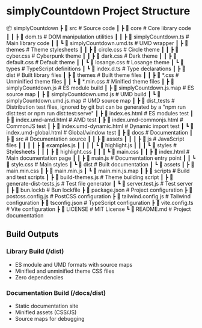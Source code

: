 # simplyCountdown Project Structure

📦 simplyCountdown
 ┣ 📂 src                    # Source code
 ┃ ┣ 📂 core                # Core library code
 ┃ ┃ ┣ 📜 dom.ts            # DOM manipulation utilities
 ┃ ┃ ┣ 📜 simplyCountdown.ts # Main library code
 ┃ ┃ ┗ 📜 simplyCountdown.umd.ts # UMD wrapper
 ┃ ┣ 📂 themes              # Theme stylesheets
 ┃ ┃ ┣ 📜 circle.css        # Circle theme
 ┃ ┃ ┣ 📜 cyber.css         # Cyberpunk theme
 ┃ ┃ ┣ 📜 dark.css          # Dark theme
 ┃ ┃ ┣ 📜 default.css       # Default theme
 ┃ ┃ ┗ 📜 losange.css       # Losange theme
 ┃ ┗ 📂 types               # TypeScript definitions
 ┃   ┗ 📜 index.d.ts        # Type declarations
 ┃
 ┣ 📂 dist                  # Built library files
 ┃ ┣ 📂 themes             # Built theme files
 ┃ ┃ ┣ 📜 *.css            # Unminified theme files
 ┃ ┃ ┗ 📜 *.min.css        # Minified theme files
 ┃ ┣ 📜 simplyCountdown.js     # ES module build
 ┃ ┣ 📜 simplyCountdown.js.map # ES source map
 ┃ ┣ 📜 simplyCountdown.umd.js # UMD build
 ┃ ┗ 📜 simplyCountdown.umd.js.map # UMD source map
 ┃
 ┣ 📂 dist_tests           # Distribution test files, ignored by git but can be generated by a "npm run dist:test or npm run dist:test:serve"
 ┃ ┣ 📜 index.es.html      # ES modules test
 ┃ ┣ 📜 index.umd-amd.html # AMD test
 ┃ ┣ 📜 index.umd-commonjs.html # CommonJS test
 ┃ ┣ 📜 index.umd-dynamic.html  # Dynamic import test
 ┃ ┗ 📜 index.umd-global.html   # Global/window test
 ┃
 ┣ 📂 docs                 # Documentation
 ┃ ┣ 📂 src               # Documentation source
 ┃ ┃ ┣ 📂 assets
 ┃ ┃ ┃ ┣ 📂 js           # JavaScript files
 ┃ ┃ ┃ ┃ ┣ 📜 examples.js
 ┃ ┃ ┃ ┃ ┗ 📜 highlight.js
 ┃ ┃ ┃ ┗ 📂 styles       # Stylesheets
 ┃ ┃ ┃   ┣ 📜 highlight.css
 ┃ ┃ ┃   ┗ 📜 main.css
 ┃ ┃ ┣ 📜 index.html     # Main documentation page
 ┃ ┃ ┣ 📜 main.js        # Documentation entry point
 ┃ ┃ ┗ 📜 style.css      # Main styles
 ┃ ┗ 📂 dist             # Built documentation
 ┃   ┗ 📂 assets
 ┃     ┣ 📜 main.min.css
 ┃     ┣ 📜 main.min.js
 ┃     ┗ 📜 main.min.js.map
 ┃
 ┣ 📂 scripts             # Build and test scripts
 ┃ ┣ 📜 build-themes.js   # Theme building script
 ┃ ┣ 📜 generate-dist-tests.js # Test file generator
 ┃ ┗ 📜 server.test.js    # Test server
 ┃
 ┣ 📜 bun.lockb          # Bun lockfile
 ┣ 📜 package.json       # Project configuration
 ┣ 📜 postcss.config.js  # PostCSS configuration
 ┣ 📜 tailwind.config.js # Tailwind configuration
 ┣ 📜 tsconfig.json      # TypeScript configuration
 ┣ 📜 vite.config.ts     # Vite configuration
 ┣ 📜 LICENSE           # MIT License
 ┗ 📜 README.md         # Project documentation

## Build Outputs

### Library Build (/dist)
- ES module and UMD formats with source maps
- Minified and unminified theme CSS files
- Zero dependencies

### Documentation Build (/docs/dist)
- Static documentation site
- Minified assets (CSS/JS)
- Source maps for debugging
